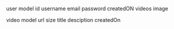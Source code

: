 user model
id 
username
email
password
createdON
videos
image

video model 
url
size
title
desciption
createdOn